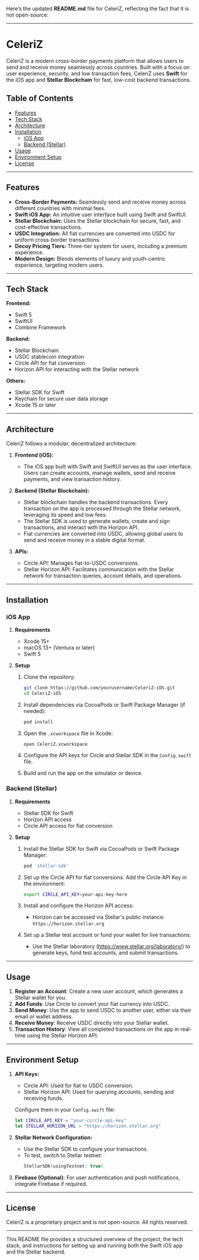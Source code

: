 Here’s the updated **README.md** file for CeleriZ, reflecting the fact that it is not open-source:

---

# CeleriZ

CeleriZ is a modern cross-border payments platform that allows users to send and receive money seamlessly across countries. Built with a focus on user experience, security, and low transaction fees, CeleriZ uses **Swift** for the iOS app and **Stellar Blockchain** for fast, low-cost backend transactions.

## Table of Contents
- [Features](#features)
- [Tech Stack](#tech-stack)
- [Architecture](#architecture)
- [Installation](#installation)
  - [iOS App](#ios-app)
  - [Backend (Stellar)](#backend-stellar)
- [Usage](#usage)
- [Environment Setup](#environment-setup)
- [License](#license)

---

## Features

- **Cross-Border Payments:** Seamlessly send and receive money across different countries with minimal fees.
- **Swift iOS App:** An intuitive user interface built using Swift and SwiftUI.
- **Stellar Blockchain:** Uses the Stellar blockchain for secure, fast, and cost-effective transactions.
- **USDC Integration:** All fiat currencies are converted into USDC for uniform cross-border transactions.
- **Decoy Pricing Tiers:** Three-tier system for users, including a premium experience.
- **Modern Design:** Blends elements of luxury and youth-centric experience, targeting modern users.

---

## Tech Stack

**Frontend:**
- Swift 5
- SwiftUI
- Combine Framework

**Backend:**
- Stellar Blockchain
- USDC stablecoin integration
- Circle API for fiat conversion
- Horizon API for interacting with the Stellar network

**Others:**
- Stellar SDK for Swift
- Keychain for secure user data storage
- Xcode 15 or later

---

## Architecture

CeleriZ follows a modular, decentralized architecture:

1. **Frontend (iOS):** 
    - The iOS app built with Swift and SwiftUI serves as the user interface. Users can create accounts, manage wallets, send and receive payments, and view transaction history.
    
2. **Backend (Stellar Blockchain):**
    - Stellar blockchain handles the backend transactions. Every transaction on the app is processed through the Stellar network, leveraging its speed and low fees.
    - The Stellar SDK is used to generate wallets, create and sign transactions, and interact with the Horizon API.
    - Fiat currencies are converted into USDC, allowing global users to send and receive money in a stable digital format.
    
3. **APIs:**
    - Circle API: Manages fiat-to-USDC conversions.
    - Stellar Horizon API: Facilitates communication with the Stellar network for transaction queries, account details, and operations.

---

## Installation

### iOS App

1. **Requirements**
   - Xcode 15+
   - macOS 13+ (Ventura or later)
   - Swift 5

2. **Setup**
   1. Clone the repository:
      ```bash
      git clone https://github.com/yourusername/CeleriZ-iOS.git
      cd CeleriZ-iOS
      ```

   2. Install dependencies via CocoaPods or Swift Package Manager (if needed):
      ```bash
      pod install
      ```

   3. Open the `.xcworkspace` file in Xcode:
      ```bash
      open CeleriZ.xcworkspace
      ```

   4. Configure the API keys for Circle and Stellar SDK in the `Config.swift` file.

   5. Build and run the app on the simulator or device.

### Backend (Stellar)

1. **Requirements**
   - Stellar SDK for Swift
   - Horizon API access
   - Circle API access for fiat conversion

2. **Setup**
   1. Install the Stellar SDK for Swift via CocoaPods or Swift Package Manager:
      ```bash
      pod 'stellar-sdk'
      ```

   2. Set up the Circle API for fiat conversions. Add the Circle API Key in the environment:
      ```bash
      export CIRCLE_API_KEY=your-api-key-here
      ```

   3. Install and configure the Horizon API access:
      - Horizon can be accessed via Stellar's public instance: `https://horizon.stellar.org`

   4. Set up a Stellar test account or fund your wallet for live transactions:
      - Use the Stellar laboratory (https://www.stellar.org/laboratory/) to generate keys, fund test accounts, and submit transactions.

---

## Usage

1. **Register an Account**: Create a new user account, which generates a Stellar wallet for you.
2. **Add Funds**: Use Circle to convert your fiat currency into USDC.
3. **Send Money**: Use the app to send USDC to another user, either via their email or wallet address.
4. **Receive Money**: Receive USDC directly into your Stellar wallet.
5. **Transaction History**: View all completed transactions on the app in real-time using the Stellar Horizon API.

---

## Environment Setup

1. **API Keys:**
   - Circle API: Used for fiat to USDC conversion.
   - Stellar Horizon API: Used for querying accounts, sending and receiving funds.

   Configure them in your `Config.swift` file:
   ```swift
   let CIRCLE_API_KEY = "your-circle-api-key"
   let STELLAR_HORIZON_URL = "https://horizon.stellar.org"
   ```

2. **Stellar Network Configuration:**
   - Use the Stellar SDK to configure your transactions.
   - To test, switch to Stellar testnet:
     ```swift
     StellarSDK(usingTestnet: true)
     ```

3. **Firebase (Optional)**: For user authentication and push notifications, integrate Firebase if required.

---

## License

CeleriZ is a proprietary project and is not open-source. All rights reserved.

---

This README file provides a structured overview of the project, the tech stack, and instructions for setting up and running both the Swift iOS app and the Stellar backend.

